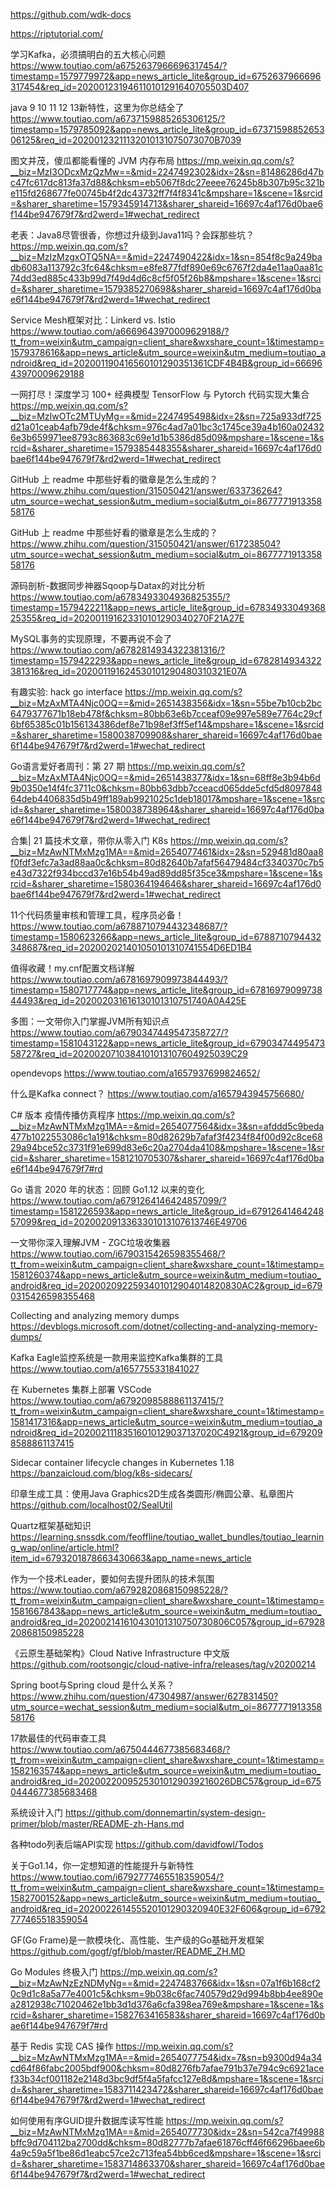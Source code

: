 https://github.com/wdk-docs

https://riptutorial.com/

学习Kafka，必须搞明白的五大核心问题
https://www.toutiao.com/a6752637966696317454/?timestamp=1579779972&app=news_article_lite&group_id=6752637966696317454&req_id=202001231946110101291640705503D407

java 9 10 11 12 13新特性，这里为你总结全了
https://www.toutiao.com/a6737159885265306125/?timestamp=1579785092&app=news_article_lite&group_id=6737159885265306125&req_id=20200123211132010131075073070B7039

图文并茂，傻瓜都能看懂的 JVM 内存布局
https://mp.weixin.qq.com/s?__biz=MzI3ODcxMzQzMw==&mid=2247492302&idx=2&sn=81486286d47bc47fc617dc813fa37d88&chksm=eb5067f8dc27eeee76245b8b307b95c321be115fd268677fe00745b4f2dc43732ff7f4f8341c&mpshare=1&scene=1&srcid=&sharer_sharetime=1579345914713&sharer_shareid=16697c4af176d0bae6f144be947679f7&rd2werd=1#wechat_redirect


老表：Java8尽管很香，你想过升级到Java11吗？会踩那些坑？
https://mp.weixin.qq.com/s?__biz=MzIzMzgxOTQ5NA==&mid=2247490422&idx=1&sn=854f8c9a249badb6083a113792c3fc64&chksm=e8fe877fdf890e69c6767f2da4e11aa0aa81c74dd3ed885c433b99d7f49d4d6c8cf5f05f26b8&mpshare=1&scene=1&srcid=&sharer_sharetime=1579385270698&sharer_shareid=16697c4af176d0bae6f144be947679f7&rd2werd=1#wechat_redirect

Service Mesh框架对比：Linkerd vs. Istio
https://www.toutiao.com/a6669643970009629188/?tt_from=weixin&utm_campaign=client_share&wxshare_count=1&timestamp=1579378616&app=news_article&utm_source=weixin&utm_medium=toutiao_android&req_id=202001190416560101290351361CDF4B4B&group_id=6669643970009629188

一网打尽！深度学习 100+ 经典模型 TensorFlow 与 Pytorch 代码实现大集合
https://mp.weixin.qq.com/s?__biz=MzIwOTc2MTUyMg==&mid=2247495498&idx=2&sn=725a933df725d21a01ceab4afb79de4f&chksm=976c4ad7a01bc3c1745ce39a4b160a024326e3b659971ee8793c863683c69e1d1b5386d85d09&mpshare=1&scene=1&srcid=&sharer_sharetime=1579385448355&sharer_shareid=16697c4af176d0bae6f144be947679f7&rd2werd=1#wechat_redirect



GitHub 上 readme 中那些好看的徽章是怎么生成的？
https://www.zhihu.com/question/315050421/answer/633736264?utm_source=wechat_session&utm_medium=social&utm_oi=867777191335858176

GitHub 上 readme 中那些好看的徽章是怎么生成的？
https://www.zhihu.com/question/315050421/answer/617238504?utm_source=wechat_session&utm_medium=social&utm_oi=867777191335858176


源码剖析-数据同步神器Sqoop与Datax的对比分析
https://www.toutiao.com/a6783493304936825355/?timestamp=1579422211&app=news_article_lite&group_id=6783493304936825355&req_id=202001191623310101290340270F21A27E

MySQL事务的实现原理，不要再说不会了
https://www.toutiao.com/a6782814934322381316/?timestamp=1579422293&app=news_article_lite&group_id=6782814934322381316&req_id=202001191624530101290480310321E07A


有趣实验: hack go interface
https://mp.weixin.qq.com/s?__biz=MzAxMTA4Njc0OQ==&mid=2651438356&idx=1&sn=55be7b10cb2bc6479377671b18eb478f&chksm=80bb63e6b7cceaf09e997e589e7764c29cf6bf65385c01b156134386def8e71b98ef3ff5ef14&mpshare=1&scene=1&srcid=&sharer_sharetime=1580038709908&sharer_shareid=16697c4af176d0bae6f144be947679f7&rd2werd=1#wechat_redirect


Go语言爱好者周刊：第 27 期
https://mp.weixin.qq.com/s?__biz=MzAxMTA4Njc0OQ==&mid=2651438377&idx=1&sn=68ff8e3b94b6d9b0350e14f4fc3711c0&chksm=80bb63dbb7cceacd065dde5cfd5d809784864deb4406835d5b49ff189ab9921025c1deb18017&mpshare=1&scene=1&srcid=&sharer_sharetime=1580038738964&sharer_shareid=16697c4af176d0bae6f144be947679f7&rd2werd=1#wechat_redirect


合集| 21 篇技术文章，带你从零入门 K8s
https://mp.weixin.qq.com/s?__biz=MzAwNTMxMzg1MA==&mid=2654077461&idx=2&sn=529481d80aa8f0fdf3efc7a3ad88aa0c&chksm=80d82640b7afaf56479484cf3340370c7b5e43d7322f934bccd37e16b54b49ad89dd85f35ce3&mpshare=1&scene=1&srcid=&sharer_sharetime=1580364194646&sharer_shareid=16697c4af176d0bae6f144be947679f7&rd2werd=1#wechat_redirect


11个代码质量审核和管理工具，程序员必备！
https://www.toutiao.com/a6788710794432348687/?timestamp=1580623266&app=news_article_lite&group_id=6788710794432348687&req_id=202002021401050101310741554D6ED1B4


值得收藏！my.cnf配置文档详解
https://www.toutiao.com/a6781697909973844493/?timestamp=1580717774&app=news_article_lite&group_id=6781697909973844493&req_id=202002031616130101310751740A0A425E

多图：一文带你入门掌握JVM所有知识点
https://www.toutiao.com/a6790347449547358727/?timestamp=1581043122&app=news_article_lite&group_id=6790347449547358727&req_id=2020020710384101013107604925039C29


opendevops
https://www.toutiao.com/a1657937699824652/

什么是Kafka connect？
https://www.toutiao.com/a1657943945756680/

C# 版本 疫情传播仿真程序
https://mp.weixin.qq.com/s?__biz=MzAwNTMxMzg1MA==&mid=2654077564&idx=3&sn=afddd5c9beda477b1022553086c1a191&chksm=80d82629b7afaf3f4234f84f00d92c8ce6829a94bce52c3731f91e699d83e6c20a2704da4108&mpshare=1&scene=1&srcid=&sharer_sharetime=1581210705307&sharer_shareid=16697c4af176d0bae6f144be947679f7#rd

Go 语言 2020 年的状态：回顾 Go1.12 以来的变化
https://www.toutiao.com/a6791264146424857099/?timestamp=1581226593&app=news_article_lite&group_id=6791264146424857099&req_id=2020020913363301013107613746E49706

一文带你深入理解JVM - ZGC垃圾收集器
https://www.toutiao.com/i6790315426598355468/?tt_from=weixin&utm_campaign=client_share&wxshare_count=1&timestamp=1581260374&app=news_article&utm_source=weixin&utm_medium=toutiao_android&req_id=2020020922593401012904014820830AC2&group_id=6790315426598355468

Collecting and analyzing memory dumps
https://devblogs.microsoft.com/dotnet/collecting-and-analyzing-memory-dumps/

Kafka Eagle监控系统是一款用来监控Kafka集群的工具
https://www.toutiao.com/a1657755331841027

在 Kubernetes 集群上部署 VSCode
https://www.toutiao.com/a6792098588861137415/?tt_from=weixin&utm_campaign=client_share&wxshare_count=1&timestamp=1581417316&app=news_article&utm_source=weixin&utm_medium=toutiao_android&req_id=20200211183516010129037137020C4921&group_id=6792098588861137415

Sidecar container lifecycle changes in Kubernetes 1.18
https://banzaicloud.com/blog/k8s-sidecars/


印章生成工具：使用Java Graphics2D生成各类圆形/椭圆公章、私章图片
https://github.com/localhost02/SealUtil


Quartz框架基础知识
https://learning.snssdk.com/feoffline/toutiao_wallet_bundles/toutiao_learning_wap/online/article.html?item_id=6793201878663430663&app_name=news_article


作为一个技术Leader，要如何去提升团队的技术氛围
https://www.toutiao.com/a6792820868150985228/?tt_from=weixin&utm_campaign=client_share&wxshare_count=1&timestamp=1581667843&app=news_article&utm_source=weixin&utm_medium=toutiao_android&req_id=202002141610430101310750730806C057&group_id=6792820868150985228

《云原生基础架构》Cloud Native Infrastructure 中文版
https://github.com/rootsongjc/cloud-native-infra/releases/tag/v20200214


Spring boot与Spring cloud 是什么关系？
https://www.zhihu.com/question/47304987/answer/627831450?utm_source=wechat_session&utm_medium=social&utm_oi=867777191335858176


17款最佳的代码审查工具
https://www.toutiao.com/a6750444677385683468/?tt_from=weixin&utm_campaign=client_share&wxshare_count=1&timestamp=1582163574&app=news_article&utm_source=weixin&utm_medium=toutiao_android&req_id=20200220095253010129039216026DBC57&group_id=6750444677385683468


系统设计入门
https://github.com/donnemartin/system-design-primer/blob/master/README-zh-Hans.md




各种todo列表后端API实现
https://github.com/davidfowl/Todos


关于Go1.14，你一定想知道的性能提升与新特性
https://www.toutiao.com/i6792777465518359054/?tt_from=weixin&utm_campaign=client_share&wxshare_count=1&timestamp=1582700152&app=news_article&utm_source=weixin&utm_medium=toutiao_android&req_id=202002261455520101290320940E32F606&group_id=6792777465518359054


GF(Go Frame)是一款模块化、高性能、生产级的Go基础开发框架
https://github.com/gogf/gf/blob/master/README_ZH.MD

Go Modules 终极入门
https://mp.weixin.qq.com/s?__biz=MzAwNzEzNDMyNg==&mid=2247483766&idx=1&sn=07a1f6b168cf20c9d1c8a5a77e4001c5&chksm=9b038c6fac740579d29d994b8bb4ee890ea2812938c71020462e1bb3d1d376a6cfa398ea769e&mpshare=1&scene=1&srcid=&sharer_sharetime=1582763416583&sharer_shareid=16697c4af176d0bae6f144be947679f7#rd

基于 Redis 实现 CAS 操作
https://mp.weixin.qq.com/s?__biz=MzAwNTMxMzg1MA==&mid=2654077754&idx=7&sn=b9300d94a34cd64f86fabc2005bdf900&chksm=80d8276fb7afae791b37e794c9c6921acef33b34cf001182e2148d3bc9df5f4a5fafcc127e8d&mpshare=1&scene=1&srcid=&sharer_sharetime=1583711423472&sharer_shareid=16697c4af176d0bae6f144be947679f7&rd2werd=1#wechat_redirect

如何使用有序GUID提升数据库读写性能
https://mp.weixin.qq.com/s?__biz=MzAwNTMxMzg1MA==&mid=2654077730&idx=2&sn=542ca7f49988bffc9d704112ba2700dd&chksm=80d82777b7afae61876cff46f66296baee6b4a9c59a5f1be86d1eabc57ce2c713fea54bb6ced&mpshare=1&scene=1&srcid=&sharer_sharetime=1583714863370&sharer_shareid=16697c4af176d0bae6f144be947679f7&rd2werd=1#wechat_redirect
